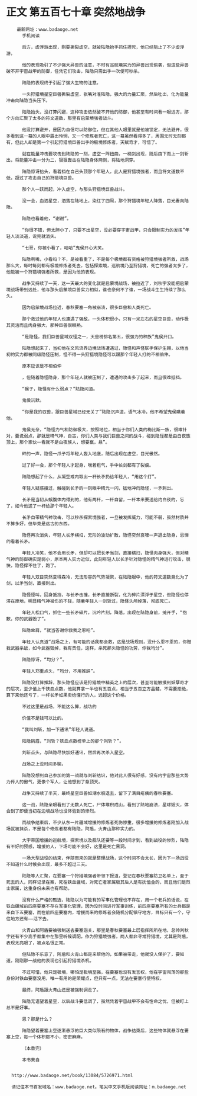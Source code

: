 # 正文 第五百七十章 突然地战争
        最新网址：www.badaoge.net
          手机阅读
      
          后方，虚浮游出现，刚要撕裂虚空，就被陆隐抬手抓住捏死，他已经阻止了不少虚浮游。
      
          他的表现吸引了不少强大异兽的注意，不时有巡航境实力的异兽出现偷袭，但这些异兽破不开宇宙战甲的防御，任凭它们攻击，陆隐只需出手一次便可秒杀。
      
          陆隐的表现终于引起了强大生物的注意。
      
          一头狩猎境星空巨兽撕裂虚空，张嘴对准陆隐，强大的力量汇聚，然后吐出，化为能量冲击向陆隐当头压下。
      
          陆隐抬头，没打算闪避，这种攻击依然破不开他的防御，他甚至有时间看一眼远方，那个方向汇聚了太多的符文道数，那里有启蒙境强者战斗。
      
          他没打算避开，是因为自信可以防御住，但在其他人眼里就是他被锁定，无法避开，很多看到这一幕的人眼中露出怜悯，又一个修炼者死亡，这一幕虽然看得多了，周围无时无刻都有，但此人却是第一个引起狩猎境巨兽出手的极境修炼者，天赋奇才，可惜了。
      
          就在能量冲击要攻击到陆隐的一刻，虚空一阵扭曲，一柄剑出现，随后由下而上一剑斩出，将能量冲击一分为二，狠狠轰击在陆隐身体两侧，将陆地洞穿。
      
          陆隐惊讶抬头，看着挡在自己头顶那个年轻人，此人是狩猎境强者，而且符文道数不低，超过了攻击自己的狩猎境巨兽。
      
          那个人一跃而起，冲入虚空，与那头狩猎境巨兽战斗。
      
          没一会，血洒星空，洒落在陆地上，染红了四周，那个狩猎境年轻人降落，目光看向陆隐。
      
          陆隐也看着他，“谢谢”。
      
          “你很不错，但太胆小了，只要不出星空，没必要穿宇宙战甲，只会限制实力的发挥”年轻人淡淡道，说完就消失。
      
          “七哥，你被小看了，哈哈”鬼侯开心大笑。
      
          陆隐咧嘴，小看吗？不，是被看重了，不是每个极境都有资格被狩猎境强者所救，战场那么大，每时每刻都有极境修炼者死去，包括探索境，巡航境乃至狩猎境，死亡的强者太多了，他能被一个狩猎境强者所救，是因为他的表现。
      
          战争又持续了一天，这一天最大的变化就是启蒙境战场，被拉近了，刘秋宇没能把启蒙境战场带到远处，他与那头启蒙境巨兽实力相似，谁也奈何不了谁，一场战斗生生持续了那么久。
      
          因为启蒙境战场拉近，春秋要塞一角被崩溃，很多巨兽和人类死亡。
      
          那个救过他的年轻人也遭遇了强敌，一头体积很小，只有一米左右的星空巨兽，动作极其灵活而且肉身强大，那种巨兽很眼熟。
      
          “是隐怪，我们巨兽星域双怪之一，天兽榜排名第五，很强力的种族”鬼侯开口。
      
          陆隐想起来了，当初他在文风流界边境战场遭遇过，隐怪和声怪联手保护生翱，以他当初的实力都被同级隐怪压制，怪不得一头狩猎境隐怪可以跟那个年轻人打的不相伯仲。
      
          原本应该是不相伯仲
      
          ，但随着隐怪隐身，那个年轻人就被压制了，遭遇的攻击多了起来，而且很难抵挡。
      
          “猴子，隐怪有什么弱点？”陆隐问道。
      
          鬼侯沉默。
      
          “你是我的驭兽，跟巨兽星域已经无关了”陆隐沉声道，语气冰冷，他不希望鬼侯瞒着他。
      
          鬼侯无奈，“隐怪力气和防御极大，按照地位，相当于你们人类的梅比斯一族，很难针对，要说弱点，那就是精气神，自古，你们人类与我们巨兽之间的战斗，碰到隐怪都是由白夜族顶上，那个家伙一看就不是白夜族人，想要赢，悬”。
      
          砰的一声，隐怪一爪子将年轻人轰入地底，随后出现在虚空，目光傲然。
      
          过了好一会，那个年轻人才起身，喘着粗气，手中长剑都有了裂痕。
      
          陆隐想起了什么，从凝空戒内取出一杆长矛扔给年轻人，“用这个打”。
      
          年轻人疑惑接过，触碰到长矛的一刻眼中精光一闪，猛地冲向隐怪，一矛刺出。
      
          长矛是当初从蜈腹体内得到的，他有两杆，一杆自留，一杆本来要送给灼白夜的，忘了，如今他送了一杆给那个年轻人。
      
          长矛自带精气神攻击，可以秒杀探索境强者，一旦被发挥威力，可能不弱，虽然材质并不算多好，但毕竟是远古的东西。
      
          隐怪再次消失，年轻人长矛横扫，无形的波动扩散，隐怪突然哀嚎一声退出隐身，忌惮的看着长矛。
      
          年轻人冷笑，他不会用长矛，但却可以把长矛当剑，直接横扫，隐怪肉身强大，但对精气神的防御确实是弱小，原本两人实力近似，此刻年轻人以长矛针对隐怪的精气神进行攻击，很快，隐怪撑不住了，跑了。
      
          年轻人双目突然变得森冷，无法形容的气势凝聚，在陆隐眼中，他的符文道数竟化为了剑，以矛当剑，直接刺出。
      
          隐怪怪叫，回身抵挡，与长矛击撞，长矛直接断裂，化为碎片漂浮于星空，但隐怪也停滞在原地，明显精气神被伤的不轻，随着年轻人一剑斩过，隐怪头颅掉落，彻底死亡。
      
          年轻人松口气，抓住一些长矛碎片，沉吟片刻，降落，出现在陆隐身前，摊开手，“抱歉，你的武器毁了”。
      
          陆隐耸肩，“就当答谢你救我之恩吧”。
      
          年轻人认真道“战场之上，有可能的话我都会救，这是战场规则，没什么恩不恩的，你赠我武器杀敌，如今武器毁掉，我有责任，这样，杀死那头隐怪的功劳，你我均分”。
      
          陆隐惊讶，“均分？”。
      
          年轻人郑重点头，“均分，不用推辞”。
      
          陆隐没打算推辞，那头隐怪应该是狩猎境中精英之上的层次，甚至可能触摸到妖孽奇才的层次，至少值上千铁血点数，他就算拿一半也有五百点，相当于五百立方晶髓，不需要拒绝，算下来他还亏了，一杆长矛如果卖给懂行的人，远超这个价格。
      
          不过这里是战场，不能这么算，战功的
      
          价值不是钱可以比的。
      
          “我叫刘斩，加一下通讯”年轻人说道。
      
          陆隐挑眉，“刘斩？铁血点数榜单上的那个刘斩？”。
      
          刘斩点头，与陆隐尽快加好通讯，然后再次杀入星空。
      
          战场之上没时间多聊。
      
          陆隐没想到自己参加的第一战就与刘斩结识，他对此人很有好感，没有内宇宙那些大势力传人的傲气，更像个军人，让他想到了章顶天。
      
          战争又持续了半天，最终星空巨兽如潮水般退去，留下了满目疮痍的春秋要塞。
      
          这一战，陆隐亲眼看到了无数人死亡，尸体堆积成山，看到了陆地崩溃，星球毁灭，体会到了即便当初在边境战场也没体验到的惨烈。
      
          而战争结束后，不少从东一片疆域增援的修炼者死伤惨重，很多增援的修炼者刚加入战场就被抹杀，不是每个修炼者都有陆隐，阿盾，火青山那种实力的。
      
          大宇帝国增援的巡航境，探索境以及舰队还要等一段时间才到，看到战役的惨烈，陆隐有不好的预感，增援的人，下场可能不会好，这里是死亡黑洞。
      
          一场大型战役的结束，伴随而来的就是整理战场，这个时间不会太长，因为下一场战役不知道什么时候会出现，最多不超过三天。
      
          陆隐等人汇聚，在要塞一个狩猎境强者带领下报道，登记在春秋要塞防卫名单上，至于死去的人，同样记录在案，死在铁血疆域，对死亡者家属极其后人是有抚恤金的，而且他们是烈士家属，这重身份未来也有帮助。
      
          没有什么严格的甄选，陆隐以为可能有的军事化管理也不存在，用一个老兵的话说，在铁血疆域前四座要塞不存在军事化管理，因为没时间进行军事训练，前四座要塞所有的士兵都是来自下五要塞，而在前四座要塞内，增援而来的修炼者会随机分配镇守地方，目标只有一个，守住地方还有——活下去。
      
          火青山和阿盾要被强制送去要塞涵关，那里是春秋要塞最上层指挥所所在地，总帅刘秋宇还有不少高手都集中在那里听候调配，作为狩猎境强者，两人都非寻常狩猎境，尤其是阿盾，表现太亮眼了，被点名很正常。
      
          但陆隐不乐意了，阿盾和火青山都是来帮他的，如果被带走，他就没人保护了，要知道，刚刚那一战他的表现也引起狩猎境杀机。
      
          不过可惜，他只是极境，哪怕是极境至强，在要塞也没有发言权，他在宇宙闯荡的那些身份对铁血要塞没用，唯一有用的是荣耀点，但只有一点，无法在要塞行使特权。
      
          最终，阿盾跟火青山还是被强制调走了。
      
          陆隐无语望着星空，以后战斗要低调了，虽然凭着宇宙战甲不会有性命之忧，但被盯上总不是好事。
      
          恩？那是什么？
      
          陆隐望着要塞上空逐渐悬浮的巨大类似陨石的物体，战争结束后，这些物体就悬浮在要塞上空，每一个体积都不小，密密麻麻。
      
          （本章完）
      
          本书来自
      
      
      http://www.badaoge.net/book/13084/5726971.html
      
      请记住本书首发域名：www.badaoge.net。笔尖中文手机版阅读网址：m.badaoge.net